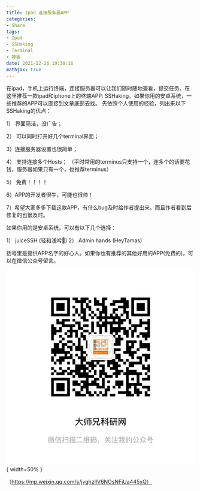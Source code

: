 ```yaml
---
title: Ipad 连接服务器APP
categories: 
- Share 
tags: 
- Ipad
- SSHaking
- Terminal 
- 神器
date: 2021-12-26 19:30:16
mathjax: true
---
```


在ipad，手机上运行终端，连接服务器可以让我们随时随地查看，提交任务。在这里推荐一款ipad和iphone上的终端APP: SSHaking。如果你用的安卓系统，一些推荐的APP可以直接到文章底部去找。
先依照个人使用的经验，列出来以下SSHaking的优点：

1） 界面简洁，没广告；

2） 可以同时打开好几个terminal界面；

3）连接服务器设置也很简单；

4） 支持连接多个Hosts； （平时常用的terminus只支持一个，连多个的话要花钱，服务器如果只有一个，也推荐terminus）

5） 免费！！！！

6）APP的开发者很牛，可能也很帅！

7）希望大家多多下载这款APP，有什么bug及时给作者提出来，而且作者看到后修复的也很及时。

如果你用的是安卓系统，可以有以下几个选择：

1） juiceSSH (轻和浅吟🐳)
2） Admin hands (HeyTamas)

括号里是提供APP名字的好心人。如果你也有推荐的其他好用的APP(免费的)，可以在微信公众号留言。

![](../F00/QR_code.jpeg){ width=50% }

（https://mp.weixin.qq.com/s/jvghzIlV6NOsNFjUa445xQ）

